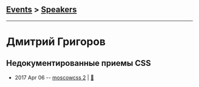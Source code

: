 ## [Events](../README.md) > [Speakers](../speakers.md)
---

# Дмитрий Григоров

## Недокументированные приемы CSS
- 2017 Apr 06 -- [moscowcss 2](https://www.youtube.com/watch?v=fIAokeTWgGU)  | [:notebook:](http://css.moscow/2/undocument-css.pdf)  
